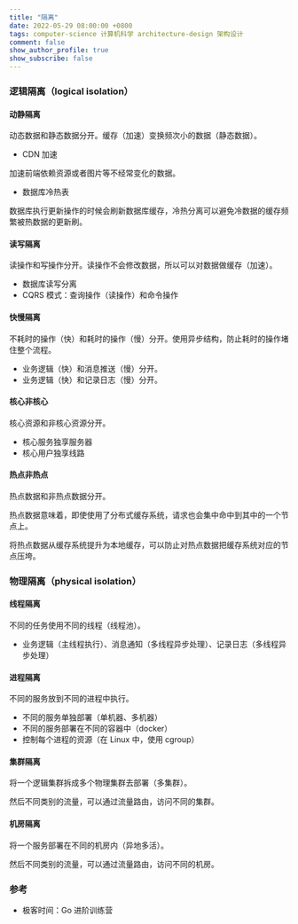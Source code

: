 ```yaml
---
title: "隔离"
date: 2022-05-29 08:00:00 +0800
tags: computer-science 计算机科学 architecture-design 架构设计
comment: false
show_author_profile: true
show_subscribe: false
---
```


### 逻辑隔离（logical isolation）

#### 动静隔离

动态数据和静态数据分开。缓存（加速）变换频次小的数据（静态数据）。

- CDN 加速

加速前端依赖资源或者图片等不经常变化的数据。

- 数据库冷热表

数据库执行更新操作的时候会刷新数据库缓存，冷热分离可以避免冷数据的缓存频繁被热数据的更新刷。

#### 读写隔离

读操作和写操作分开。读操作不会修改数据，所以可以对数据做缓存（加速）。

- 数据库读写分离
- CQRS 模式：查询操作（读操作）和命令操作

#### 快慢隔离

不耗时的操作（快）和耗时的操作（慢）分开。使用异步结构，防止耗时的操作堵住整个流程。

- 业务逻辑（快）和消息推送（慢）分开。
- 业务逻辑（快）和记录日志（慢）分开。

#### 核心非核心

核心资源和非核心资源分开。

- 核心服务独享服务器
- 核心用户独享线路

#### 热点非热点

热点数据和非热点数据分开。

热点数据意味着，即使使用了分布式缓存系统，请求也会集中命中到其中的一个节点上。

将热点数据从缓存系统提升为本地缓存，可以防止对热点数据把缓存系统对应的节点压垮。

### 物理隔离（physical isolation）

#### 线程隔离

不同的任务使用不同的线程（线程池）。

- 业务逻辑（主线程执行）、消息通知（多线程异步处理）、记录日志（多线程异步处理）

#### 进程隔离

不同的服务放到不同的进程中执行。

- 不同的服务单独部署（单机器、多机器）
- 不同的服务部署在不同的容器中（docker）
- 控制每个进程的资源（在 Linux 中，使用 cgroup）

#### 集群隔离

将一个逻辑集群拆成多个物理集群去部署（多集群）。

然后不同类别的流量，可以通过流量路由，访问不同的集群。

#### 机房隔离

将一个服务部署在不同的机房内（异地多活）。

然后不同类别的流量，可以通过流量路由，访问不同的机房。

### 参考

- 极客时间：Go 进阶训练营
